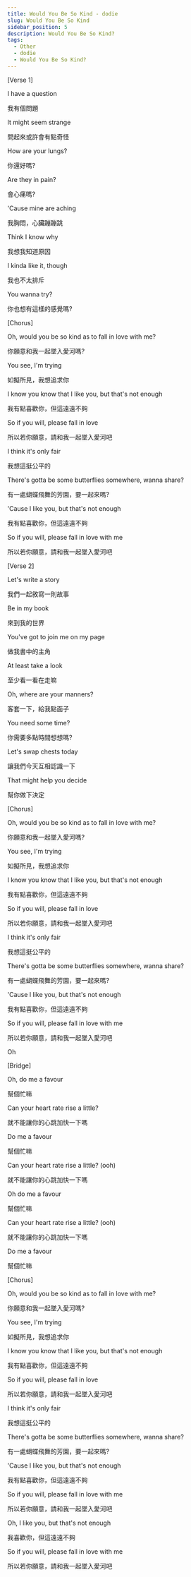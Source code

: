```yaml
---
title: Would You Be So Kind - dodie
slug: Would You Be So Kind 
sidebar_position: 5
description: Would You Be So Kind?
tags:
  - Other
  - dodie
  - Would You Be So Kind?
---
```



[Verse 1]

I have a question

我有個問題

It might seem strange

問起來或許會有點奇怪

How are your lungs?

你還好嗎?

Are they in pain?

會心痛嗎?

'Cause mine are aching

我胸悶，心臟蹦蹦跳

Think I know why

我想我知道原因

I kinda like it, though

我也不太排斥

You wanna try?

你也想有這樣的感覺嗎?

[Chorus]

Oh, would you be so kind as to fall in love with me?

你願意和我一起墜入愛河嗎?

You see, I'm trying

如擬所見，我想追求你

I know you know that I like you, but that's not enough

我有點喜歡你，但這遠遠不夠

So if you will, please fall in love

所以若你願意，請和我一起墜入愛河吧

I think it's only fair

我想這挺公平的

There's gotta be some butterflies somewhere, wanna share?

有一處蝴蝶飛舞的芳園，要一起來嗎?

'Cause I like you, but that's not enough

我有點喜歡你，但這遠遠不夠

So if you will, please fall in love with me

所以若你願意，請和我一起墜入愛河吧

[Verse 2]

Let's write a story

我們一起敘寫一則故事

Be in my book

來到我的世界

You've got to join me on my page

做我書中的主角

At least take a look

至少看一看在走嘛

Oh, where are your manners?

客套一下，給我點面子

You need some time?

你需要多點時間想想嗎?

Let's swap chests today

讓我們今天互相認識一下

That might help you decide

幫你做下決定

[Chorus]

Oh, would you be so kind as to fall in love with me?

你願意和我一起墜入愛河嗎?

You see, I'm trying

如擬所見，我想追求你

I know you know that I like you, but that's not enough

我有點喜歡你，但這遠遠不夠

So if you will, please fall in love

所以若你願意，請和我一起墜入愛河吧

I think it's only fair

我想這挺公平的

There's gotta be some butterflies somewhere, wanna share?

有一處蝴蝶飛舞的芳園，要一起來嗎?

'Cause I like you, but that's not enough

我有點喜歡你，但這遠遠不夠

So if you will, please fall in love with me

所以若你願意，請和我一起墜入愛河吧

Oh

[Bridge]

Oh, do me a favour

幫個忙嘛

Can your heart rate rise a little?

就不能讓你的心跳加快一下嗎

Do me a favour

幫個忙嘛

Can your heart rate rise a little? (ooh)

就不能讓你的心跳加快一下嗎

Oh do me a favour

幫個忙嘛

Can your heart rate rise a little? (ooh)

就不能讓你的心跳加快一下嗎

Do me a favour

幫個忙嘛

[Chorus]

Oh, would you be so kind as to fall in love with me?

你願意和我一起墜入愛河嗎?

You see, I'm trying

如擬所見，我想追求你

I know you know that I like you, but that's not enough

我有點喜歡你，但這遠遠不夠

So if you will, please fall in love

所以若你願意，請和我一起墜入愛河吧

I think it's only fair

我想這挺公平的

There's gotta be some butterflies somewhere, wanna share?

有一處蝴蝶飛舞的芳園，要一起來嗎?

'Cause I like you, but that's not enough

我有點喜歡你，但這遠遠不夠

So if you will, please fall in love with me

所以若你願意，請和我一起墜入愛河吧

Oh, I like you, but that's not enough

我喜歡你，但這遠遠不夠

So if you will, please fall in love with me

所以若你願意，請和我一起墜入愛河吧